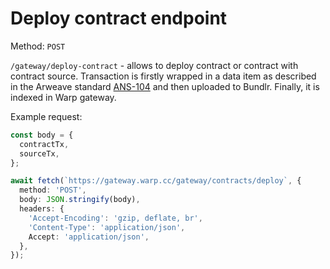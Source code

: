 # Deploy contract endpoint

Method: `POST`

`/gateway/deploy-contract` - allows to deploy contract or contract with contract source. Transaction is firstly wrapped in a data item as described in the Arweave standard [ANS-104](https://github.com/ArweaveTeam/arweave-standards/blob/master/ans/ANS-104.md) and then uploaded to Bundlr. Finally, it is indexed in Warp gateway.

Example request:

```ts
const body = {
  contractTx,
  sourceTx,
};

await fetch(`https://gateway.warp.cc/gateway/contracts/deploy`, {
  method: 'POST',
  body: JSON.stringify(body),
  headers: {
    'Accept-Encoding': 'gzip, deflate, br',
    'Content-Type': 'application/json',
    Accept: 'application/json',
  },
});
```
